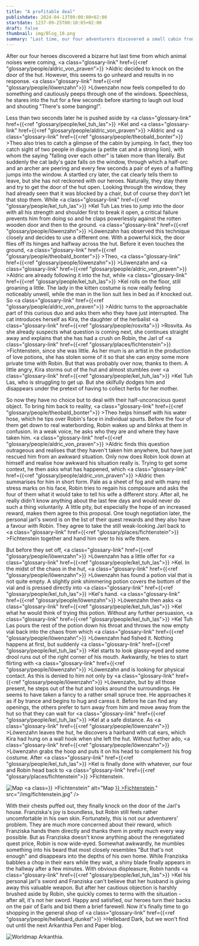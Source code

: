 ```yaml
---
title: "A profitable deal"
publishdate: 2024-04-13T09:00:00+02:00
startdate: 1237-09-25T00:10:05+02:00
draft: false
thumbnail: img/Blog_10.png
summary: "Last time, our four adventurers discovered a small cabin from which strange noises were coming. This time, they investigate further and knock politely. But there is no response to the knocking, so Löwenzahn carefully peeks through one of the hut's windows. Find out what he discovers here:"
---
```


After our four heroes discovered a bizarre hut last time from which animal noises were coming, <a class="glossary-link" href={{<ref "glossary/people/aldric_von_praven">}} >Aldric</a> decided to knock on the door of the hut. However, this seems to go unheard and results in no response. <a class="glossary-link" href={{<ref "glossary/people/löwenzahn">}} >Löwenzahn</a> now feels compelled to do something and cautiously peeps through one of the windows. Speechless, he stares into the hut for a few seconds before starting to laugh out loud and shouting "There's some banging!".

Less than two seconds later he is pushed aside by <a class="glossary-link" href={{<ref "glossary/people/kel_tuh_las">}} >Kel</a> and <a class="glossary-link" href={{<ref "glossary/people/aldric_von_praven">}} >Aldric</a> and <a class="glossary-link" href={{<ref "glossary/people/theobald_bonter">}} >Theo</a> also tries to catch a glimpse of the cabin by jumping. In fact, they too catch sight of two people in disguise (a petite cat and a strong lion), with whom the saying "falling over each other" is taken more than literally. But suddenly the cat lady's gaze falls on the window, through which a half-orc and an archer are peering and every few seconds a pair of eyes of a halfling jumps into the window. A startled cry later, the cat clearly tells them to leave, but she has not reckoned with our heroes. Naturally, they stay there and try to get the door of the hut open. Looking through the window, they had already seen that it was blocked by a chair, but of course they don't let that stop them. While <a class="glossary-link" href={{<ref "glossary/people/kel_tuh_las">}} >Kel Tuh Las</a> tries to jump into the door with all his strength and shoulder first to break it open, a critical failure prevents him from doing so and he claps powerlessly against the rotten wooden door and then to the ground. <a class="glossary-link" href={{<ref "glossary/people/löwenzahn">}} >Löwenzahn</a> has observed this technique closely and decides to use a different one. With a powerful kick, the door flies off its hinges and halfway across the hut. Before it even touches the ground, <a class="glossary-link" href={{<ref "glossary/people/theobald_bonter">}} >Theo</a>, <a class="glossary-link" href={{<ref "glossary/people/löwenzahn">}} >Löwenzahn</a> and <a class="glossary-link" href={{<ref "glossary/people/aldric_von_praven">}} >Aldric</a> are already following it into the hut, while <a class="glossary-link" href={{<ref "glossary/people/kel_tuh_las">}} >Kel</a> rolls on the floor, still groaning a little. The lady in the kitten costume is now really feeling noticeably unwell, while the man in the lion suit lies in bed as if knocked out. So <a class="glossary-link" href={{<ref "glossary/people/aldric_von_praven">}} >Aldric</a> turns to the approachable part of this curious duo and asks them who they have just interrupted. The cat introduces herself as Kira, the daughter of the herbalist <a class="glossary-link" href={{<ref "glossary/people/rosvita">}} >Rosvita</a>. As she already suspects what question is coming next, she continues straight away and explains that she has had a crush on Robin, the Jarl of <a class="glossary-link" href={{<ref "glossary/places/fichtenstein">}} >Fichtenstein</a>, since she was little. As her mum is an artist in the production of love potions, she has stolen some of it so that she can enjoy some more private time with Robin. But that was probably over now, thanks to them. A little angry, Kira storms out of the hut and almost stumbles over <a class="glossary-link" href={{<ref "glossary/people/kel_tuh_las">}} >Kel Tuh Las</a>, who is struggling to get up. But she skilfully dodges him and disappears under the pretext of having to collect herbs for her mother.

So now they have no choice but to deal with their half-unconscious quest object. To bring him back to reality, <a class="glossary-link" href={{<ref "glossary/people/theobald_bonter">}} >Theo</a> helps himself with his water hose, which he tips over Robin's face in individual spurts. Before the four of them get down to real waterbording, Robin wakes up and blinks at them in confusion. In a weak voice, he asks who they are and where they have taken him. <a class="glossary-link" href={{<ref "glossary/people/aldric_von_praven">}} >Aldric</a> finds this question outrageous and realises that they haven't taken him anywhere, but have just rescued him from an awkward situation. Only now does Robin look down at himself and realise how awkward his situation really is. Trying to get some context, he then asks what has happened, which <a class="glossary-link" href={{<ref "glossary/people/aldric_von_praven">}} >Aldric</a> then summarises for him in short form. Pale as a sheet of fog and with many red stress marks on his face, Robin tries to regain his composure and asks the four of them what it would take to tell his wife a different story. After all, he really didn't know anything about the last few days and would never do such a thing voluntarily. A little pity, but especially the hope of an increased reward, makes them agree to this proposal. One tough negotiation later, the personal jarl's sword is on the list of their quest rewards and they also have a favour with Robin. They agree to take the still weak-looking Jarl back to <a class="glossary-link" href={{<ref "glossary/places/fichtenstein">}} >Fichtenstein</a> together and hand him over to his wife there.

But before they set off, <a class="glossary-link" href={{<ref "glossary/people/löwenzahn">}} >Löwenzahn</a> has a little offer for <a class="glossary-link" href={{<ref "glossary/people/kel_tuh_las">}} >Kel</a>. In the midst of the chaos in the hut, <a class="glossary-link" href={{<ref "glossary/people/löwenzahn">}} >Löwenzahn</a> has found a potion vial that is not quite empty. A slightly pink shimmering potion covers the bottom of the vial and is pressed directly into <a class="glossary-link" href={{<ref "glossary/people/kel_tuh_las">}} >Kel</a>'s hand. <a class="glossary-link" href={{<ref "glossary/people/löwenzahn">}} >Löwenzahn</a> then asks <a class="glossary-link" href={{<ref "glossary/people/kel_tuh_las">}} >Kel</a> what he would think of trying this potion. Without any further persuasion, <a class="glossary-link" href={{<ref "glossary/people/kel_tuh_las">}} >Kel Tuh Las</a> pours the rest of the potion down his throat and throws the now empty vial back into the chaos from which <a class="glossary-link" href={{<ref "glossary/people/löwenzahn">}} >Löwenzahn</a> had fished it. Nothing happens at first, but suddenly <a class="glossary-link" href={{<ref "glossary/people/kel_tuh_las">}} >Kel</a> starts to look glassy-eyed and some drool runs out of the right corner of his mouth. Awkwardly, he tries to start flirting with <a class="glossary-link" href={{<ref "glossary/people/löwenzahn">}} >Löwenzahn</a> and is looking for physical contact. As this is denied to him not only by <a class="glossary-link" href={{<ref "glossary/people/löwenzahn">}} >Löwenzahn</a>, but by all those present, he steps out of the hut and looks around the surroundings. He seems to have taken a fancy to a rather small spruce tree. He approaches it as if by trance and begins to hug and caress it. Before he can find any openings, the others prefer to turn away from him and move away from the hut so that they can wait for <a class="glossary-link" href={{<ref "glossary/people/kel_tuh_las">}} >Kel</a> at a safe distance. As <a class="glossary-link" href={{<ref "glossary/people/löwenzahn">}} >Löwenzahn</a> leaves the hut, he discovers a hairband with cat ears, which Kira had hung on a wall hook when she left the hut. Without further ado, <a class="glossary-link" href={{<ref "glossary/people/löwenzahn">}} >Löwenzahn</a> grabs the hoop and puts it on his head to complement his frog costume. After <a class="glossary-link" href={{<ref "glossary/people/kel_tuh_las">}} >Kel</a> is finally done with whatever, our four and Robin head back to <a class="glossary-link" href={{<ref "glossary/places/fichtenstein">}} >Fichtenstein</a>. 

<div class="img-max center">
  <img class="img-fluid rounded"  title="Map <a class="glossary-link" href={{<ref "glossary/places/fichtenstein">}} >Fichtenstein</a>" alt="Map <a class="glossary-link" href={{<ref "glossary/places/fichtenstein">}} >Fichtenstein</a>." src="/img/fichtenstein.jpg" />
</div>

With their chests puffed out, they finally knock on the door of the Jarl's house. Franziska's joy is boundless, but Robin still feels rather uncomfortable in his own skin. Fortunately, this is not our adventurers' problem. They are much more concerned about their reward, which Franziska hands them directly and thanks them in pretty much every way possible. But as Franziska doesn't know anything about the renegotiated quest price, Robin is now wide-eyed. Somewhat awkwardly, he mumbles something into his beard that most closely resembles "But that's not enough" and disappears into the depths of his own home. While Franziska babbles a chop in their ears while they wait, a shiny blade finally appears in the hallway after a few minutes. With obvious displeasure, Robin hands <a class="glossary-link" href={{<ref "glossary/people/kel_tuh_las">}} >Kel</a> his personal jarl's sword and Franziska can't believe that her husband is giving away this valuable weapon. But after her cautious objection is harshly brushed aside by Robin, she quickly comes to terms with the situation - after all, it's not her sword. Happy and satisfied, our heroes turn their backs on the pair of Earls and bid them a brief farewell. Now it's finally time to go shopping in the general shop of <a class="glossary-link" href={{<ref "glossary/people/hellebard_dunkel">}} >Hellebard</a> Dark, but we won't find out until the next Arkanthia Pen and Paper blog.

<div class="img-max center">
  <img class="img-fluid" title="Worldmap Arkanthia" alt="Worldmap Arkanthia." src="/img/Arkanthia_Full_Map_Fichtenstein_Blog_10.jpg" />
</div>


